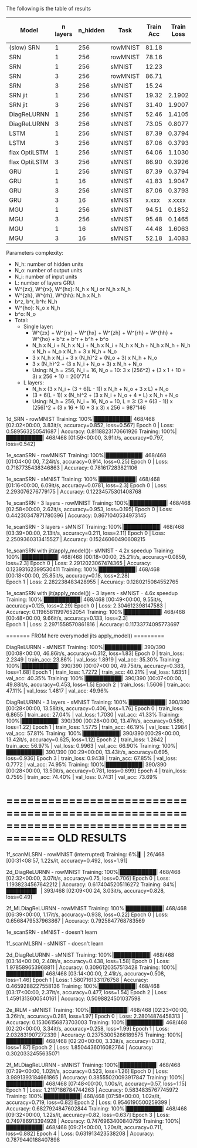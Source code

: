 
The following is the table of results

| Model         | n layers | n_hidden | Task     | Train Acc  | Train Loss | Val Acc | Val Loss | Epochs | time / epoch (hh:mm:ss) | Params     |
|---------------|----------|----------|----------|------------|------------|---------|----------|--------|-------------------------|------------|
| (slow) SRN    |        1 |      256 | rowMNIST |      81.18 |            |         |          |      1 |                00:02:00 ||
| SRN           |        1 |      256 | rowMNIST |      78.16 |            |         |          |      1 |                00:01:02 ||
| SRN           |        1 |      256 | sMNIST   |      12.23 |            |         |          |      1 |                00:01:16 ||
| SRN           |        3 |      256 | rowMNIST |      86.71 |            |         |          |      1 |                00:02:58 ||
| SRN           |        3 |      256 | sMNIST   |      15.24 |            |         |          |      1 |                00:03:39 ||
| SRN jit       |        1 |      256 | sMNIST   |      19.32 |     2.1902 |   23.04 |   2.0303 |      5 |                00:00:14 |     68'874 | # concat was slow, orthogonal makes it learn
| SRN jit       |        3 |      256 | sMNIST   |      31.40 |     1.9007 |   33.77 |   1.8096 |      5 |                00:00:38 |    332'042 |
| DiagReLURNN   |        1 |      256 | sMNIST   |      52.46 |     1.4105 |   45.69 |   1.6003 |      5 |                00:00:07 |      3'338 |
| DiagReLURNN   |        3 |      256 | sMNIST   |      73.05 |     0.8077 |   74.36 |   0.8166 |      5 |                00:00:29 |    135'434 | 
| LSTM          |        1 |      256 | sMNIST   |      87.39 |     0.3794 |   87.69 |   0.3802 |      5 |                00:00:19 |    267'786 |
| LSTM          |        3 |      256 | sMNIST   |      87.06 |     0.3793 |   88.95 |   0.3324 |      5 |                00:00:55 |  1'320'458 |
| flax OptiLSTM |        1 |      256 | sMNIST   |      64.06 |     1.1030 |   67.72 |   1.0441 |      5 |                00:00:22 |    266'762 |
| flax OptiLSTM |        3 |      256 | sMNIST   |      86.90 |     0.3926 |   89.11 |   0.3271 |      5 |                00:01:05 |  1'317'386 |
| GRU           |        1 |      256 | sMNIST   |      87.39 |     0.3794 |   87.69 |   0.3802 |      5 |                00:00:17 |    201'482 |
| GRU           |        1 |       16 | sMNIST   |      41.83 |     1.9047 |   44.94 |   1.7925 |     10 |                00:00:13 |      1'082 |
| GRU           |        3 |      256 | sMNIST   |      87.06 |     0.3793 |   88.95 |   0.3324 |      5 |                00:00:48 |    990'986 |
| GRU           |        3 |       16 | sMNIST   |      x.xxx |     x.xxxx |   xx.xx |   x.xxxx |      6 |                00:00:39 |      4'346 | early stopping for 10, destroyed
| MGU           |        1 |      256 | sMNIST   |      94.51 |     0.1852 |   94.91 |   0.1680 |     10 |                00:00:18 |    135'178 |
| MGU           |        3 |      256 | sMNIST   |      95.48 |     0.1465 |   95.90 |   0.1274 |      5 |                00:00:46 |    661'514 |
| MGU           |        1 |       16 | sMNIST   |      44.48 |     1.6063 |   45.83 |   1.5520 |     10 |                00:00:12 |        778 |
| MGU           |        3 |       16 | sMNIST   |      52.18 |     1.4083 |   97.18 |   1.3234 |      5 |                00:00:35 |      2'954 | 

Parameters complexity:
- N_h: number of hidden units
- N_o: number of output units
- N_i: number of input units
- L: number of layers
GRU:
- W^{zx}, W^{rx}, W^{hx}: N_h x N_i or N_h x N_h
- W^{zh}, W^{rh}, W^{hh}: N_h x N_h
- b^z, b^r, b^h: N_h
- W^{ho}: N_o x N_h
- b^o: N_o
- Total:
  - Single layer: 
    - W^{zx}    + W^{rx}    + W^{hx}    + W^{zh}    + W^{rh}    + W^{hh}    + W^{ho}    + b^z + b^r + b^h + b^o 
    - N_h x N_i + N_h x N_i + N_h x N_i + N_h x N_h + N_h x N_h + N_h x N_h + N_o x N_h + 3 x N_h + N_o
    - 3 x N_h x N_i + 3 x (N_h)^2  + (N_o + 3) x N_h + N_o
    - 3 x (N_h)^2 + (3 x N_i + N_o + 3) x N_h + N_o
    - Using: N_h = 256, N_i = 16, N_o = 10: 3 x (256^2) + (3 x 1 + 10 + 3) x 256 + 10 = 200'714
  - L layers:
    - N_h x (3 x N_i + (3 + 6(L - 1)) x N_h + N_o + 3 x L) + N_o
    - (3 + 6(L - 1)) x (N_h)^2 + (3 x N_i + N_o + 4 * L) x N_h + N_o
    - Using: N_h = 256, N_i = 16, N_o = 10, L = 3: (3 + 6(3 - 1)) x (256)^2 + (3 x 16 + 10 + 3 x 3) x 256 = 987'146


1d_SRN - rowMNIST
Training: 100%|██████████| 468/468 [02:02<00:00,  3.83it/s, accuracy=0.852, loss=0.567]
Epoch 0 | Loss: 0.589563250541687 | Accuracy: 0.8118823170661926
Training: 100%|██████████| 468/468 [01:59<00:00,  3.91it/s, accuracy=0.797, loss=0.542]

1e_scanSRN - rowMNIST
Training: 100%|██████████| 468/468 [01:04<00:00,  7.24it/s, accuracy=0.914, loss=0.25] 
Epoch 0 | Loss: 0.7187735438346863 | Accuracy: 0.781617283821106

1e_scanSRN - sMNIST
Training: 100%|██████████| 468/468 [01:16<00:00,  6.09it/s, accuracy=0.0781, loss=2.3] 
Epoch 0 | Loss: 2.293076276779175 | Accuracy: 0.12234575301408768

1e_scanSRN - 3 layers - rowMNIST
Training: 100%|██████████| 468/468 [02:58<00:00,  2.62it/s, accuracy=0.953, loss=0.195] 
Epoch 0 | Loss: 0.44230347871780396 | Accuracy: 0.8671040534973145

1e_scanSRN - 3 layers - sMNIST
Training: 100%|██████████| 468/468 [03:39<00:00,  2.13it/s, accuracy=0.211, loss=2.11] 
Epoch 0 | Loss: 2.2509360313415527 | Accuracy: 0.15246060490608215

1e_scanSRN with jit(apply_model())- sMNIST - 4.2x speedup
Training: 100%|██████████| 468/468 [00:18<00:00, 25.21it/s, accuracy=0.0859, loss=2.3] 
Epoch 0 | Loss: 2.2912023067474365 | Accuracy: 0.12393162399530411
Training: 100%|██████████| 468/468 [00:18<00:00, 25.85it/s, accuracy=0.18, loss=2.28]  
Epoch 1 | Loss: 2.282238483428955 | Accuracy: 0.1280215084552765

1e_scanSRN with jit(apply_model()) - 3 layers - sMNIST - 4.6x speedup
Training: 100%|██████████| 468/468 [00:49<00:00,  9.55it/s, accuracy=0.125, loss=2.29] 
Epoch 0 | Loss: 2.304612398147583 | Accuracy: 0.11965811997652054
Training: 100%|██████████| 468/468 [00:48<00:00,  9.66it/s, accuracy=0.133, loss=2.3]  
Epoch 1 | Loss: 2.2971558570861816 | Accuracy: 0.11733774095773697

======= FROM here everymodel jits apply_model() =========

DiagReLURNN - sMNIST
Training: 100%|██████████| 390/390 [00:08<00:00, 46.86it/s, accuracy=0.312, loss=1.83] 
Epoch 0 | train_loss: 2.2349 | train_acc: 23.86% | val_loss: 1.8919 | val_acc: 35.30%
Training: 100%|██████████| 390/390 [00:07<00:00, 49.75it/s, accuracy=0.383, loss=1.68]
Epoch 1 | train_loss: 1.7272 | train_acc: 40.21% | val_loss: 1.6351 | val_acc: 40.35%
Training: 100%|██████████| 390/390 [00:07<00:00, 49.88it/s, accuracy=0.453, loss=1.5] 
Epoch 2 | train_loss: 1.5606 | train_acc: 47.11% | val_loss: 1.4817 | val_acc: 49.96%

DiagReLURNN - 3 layers - sMNIST
Training: 100%|██████████| 390/390 [00:28<00:00, 13.58it/s, accuracy=0.406, loss=1.76]
Epoch 0 | train_loss: 6.8655 | train_acc: 27.04% | val_loss: 1.7030 | val_acc: 41.33%
Training: 100%|██████████| 390/390 [00:28<00:00, 13.47it/s, accuracy=0.586, loss=1.22]
Epoch 1 | train_loss: 1.5775 | train_acc: 46.19% | val_loss: 1.2984 | val_acc: 57.81%
Training: 100%|██████████| 390/390 [00:29<00:00, 13.42it/s, accuracy=0.625, loss=1.12] 
Epoch 2 | train_loss: 1.2642 | train_acc: 56.97% | val_loss: 0.9963 | val_acc: 66.90%
Training: 100%|██████████| 390/390 [00:29<00:00, 13.43it/s, accuracy=0.695, loss=0.936]
Epoch 3 | train_loss: 0.9438 | train_acc: 67.85% | val_loss: 0.7772 | val_acc: 74.95%
Training: 100%|██████████| 390/390 [00:28<00:00, 13.50it/s, accuracy=0.781, loss=0.699]
Epoch 4 | train_loss: 0.7595 | train_acc: 74.40% | val_loss: 0.7431 | val_acc: 73.69%





=====================================================================================
OLD RESULTS
=====================================================================================



1f_scanMLSRN - rowMNIST (interrupted)
Training:   6%|▌         | 26/468 [00:31<08:57,  1.22s/it, accuracy=0.492, loss=1.91]


2d_DiagReLURNN - rowMNIST
Training: 100%|██████████| 468/468 [02:32<00:00,  3.07it/s, accuracy=0.75, loss=0.706] 
Epoch 0 | Loss: 1.1938234567642212 | Accuracy: 0.6174045205116272
Training:  84%|████████▍ | 393/468 [02:09<00:24,  3.03it/s, accuracy=0.828, loss=0.49]

2f_MLDiagReLURNN - rowMNIST
Training: 100%|██████████| 468/468 [06:39<00:00,  1.17it/s, accuracy=0.938, loss=0.22] 
Epoch 0 | Loss: 0.6568479537963867 | Accuracy: 0.7925847768783569


1e_scanSRN - sMNIST - doesn't learn

1f_scanMLSRN - sMNIST - doesn't learn

2d_DiagReLURNN - sMNIST
Training: 100%|██████████| 468/468 [03:14<00:00,  2.40it/s, accuracy=0.438, loss=1.58]
Epoch 0 | Loss: 1.978589653968811 | Accuracy: 0.3096120357513428
Training: 100%|██████████| 468/468 [03:14<00:00,  2.41it/s, accuracy=0.508, loss=1.46]
Epoch 1 | Loss: 1.5807161331176758 | Accuracy: 0.4659288227558136
Training: 100%|██████████| 468/468 [03:17<00:00,  2.37it/s, accuracy=0.477, loss=1.54]
Epoch 2 | Loss: 1.4591313600540161 | Accuracy: 0.5098824501037598

2e_IRLM - sMNIST
Training: 100%|██████████| 468/468 [02:23<00:00,  3.26it/s, accuracy=0.281, loss=1.97] 
Epoch 0 | Loss: 2.28014874458313 | Accuracy: 0.15306156873703003
Training: 100%|██████████| 468/468 [02:20<00:00,  3.34it/s, accuracy=0.258, loss=1.99]
Epoch 1 | Loss: 2.032831907272339 | Accuracy: 0.23753005266189575
Training: 100%|██████████| 468/468 [02:20<00:00,  3.33it/s, accuracy=0.312, loss=1.87]
Epoch 2 | Loss: 1.8504436016082764 | Accuracy: 0.3020332455635071

2f_MLDiagReLURNN - sMNIST
Training: 100%|██████████| 468/468 [07:39<00:00,  1.02it/s, accuracy=0.523, loss=1.26]
Epoch 0 | Loss: 3.9891393184661865 | Accuracy: 0.38555020093917847
Training: 100%|██████████| 468/468 [07:48<00:00,  1.00s/it, accuracy=0.57, loss=1.15]  
Epoch 1 | Loss: 1.2117186784744263 | Accuracy: 0.5834835767745972
Training: 100%|██████████| 468/468 [07:58<00:00,  1.02s/it, accuracy=0.719, loss=0.82] 
Epoch 2 | Loss: 0.9546190500259399 | Accuracy: 0.6827924847602844
Training: 100%|██████████| 468/468 [09:32<00:00,  1.22s/it, accuracy=0.82, loss=0.637] 
Epoch 3 | Loss: 0.749786913394928 | Accuracy: 0.7476963400840759
Training: 100%|██████████| 468/468 [09:21<00:00,  1.20s/it, accuracy=0.711, loss=0.882]
Epoch 4 | Loss: 0.631913423538208 | Accuracy: 0.7879440188407898

